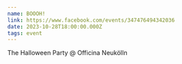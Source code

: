```yaml
---
name: BOOOH!
link: https://www.facebook.com/events/347476494342036
date: 2023-10-28T18:00:00.000Z
tags: event
---
```

The Halloween Party @ Officina Neukölln
